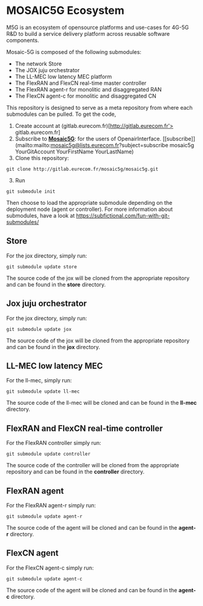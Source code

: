 # MOSAIC5G Ecosystem 
M5G is an ecosystem of opensource platforms and use-cases for 4G-5G R&D to build a service delivery platform across reusable software components. 

Mosaic-5G is composed of the following submodules:

* The network Store 
* The JOX juju orchestrator
* The LL-MEC low latency MEC platform
* The FlexRAN and FlexCN real-time master controller
* The FlexRAN agent-r for monolitic and disaggregated RAN
* The FlexCN agent-c for  monolitic and disaggregated CN

This repository is designed to serve as a meta repository from where each 
submodules can be pulled. To get the code, 
1. Create account at (gitlab.eurecom.fr)[http://gitlab.eurecom.fr'> gitlab.eurecom.fr]
1. Subscribe to [**Mosaic5G**](mailto:mosaic5g@lists.eurecom.fr): 
  for the users of OpenairInterface.
  [\[subscribe\]](mailto:mailto:mosaic5g@lists.eurecom.fr?subject=subscribe mosaic5g YourGitAccount YourFirstName YourLastName)
2. Clone this repository: 

```
git clone http://gitlab.eurecom.fr/mosaic5g/mosaic5g.git
```

3. Run

```
git submodule init
```

Then choose to load the appropriate submodule depending on the deployment node 
(agent or controller). For more information about submodules, have a look at https://subfictional.com/fun-with-git-submodules/

## Store 
For the jox directory, simply run:
```
git submodule update store 
```
The source code of the jox  will be cloned from the appropriate repository
and can be found in the **store** directory.

## Jox juju orchestrator

For the jox directory, simply run:
```
git submodule update jox
```
The source code of the jox  will be cloned from the appropriate repository
and can be found in the **jox** directory.

## LL-MEC low latency MEC 

For the ll-mec, simply run:
```
git submodule update ll-mec
```
The source code of the ll-mec will be cloned and can be found in the 
**ll-mec** directory.

## FlexRAN and FlexCN real-time controller

For the FlexRAN controller simply run:
```
git submodule update controller
```
The source code of the controller will be cloned from the appropriate repository
and can be found in the **controller** directory.

## FlexRAN agent
For the FlexRAN agent-r simply run:
```
git submodule update agent-r
```
The source code of the agent will be cloned and can be found in the 
**agent-r** directory.

## FlexCN agent
For the FlexCN agent-c simply run:
```
git submodule update agent-c
```
The source code of the agent will be cloned and can be found in the 
**agent-c** directory.
